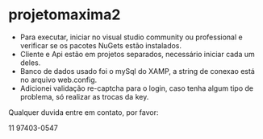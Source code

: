 # projetomaxima2

- Para executar, iniciar no visual studio community ou professional e verificar se os pacotes NuGets estão instalados.
- Cliente e Api estão em projetos separados, necessário iniciar cada um deles.
- Banco de dados usado foi o mySql do XAMP, a string de conexao está no arquivo web.config.
- Adicionei validação re-captcha para o login, caso tenha algum tipo de problema, só realizar as trocas da key.

Qualquer duvida entre em contato, por favor:

11 97403-0547
